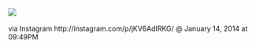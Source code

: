 ﻿---
layout: post
title: #eyecandysorted stop motion cookies...
date: 2014-01-14 22:17
author: "Robert Iagar"
comments: true
tags: [Day to day, IFTTT, Instagram]
---
<div><img src='http://distilleryimage6.s3.amazonaws.com/e99e20967d5411e39d7c1206781074b2_8.jpg' /><br /><br /><div>via Instagram http://instagram.com/p/jKV6AdIRKG/ @ January 14, 2014 at 09:49PM</div><br /></div>
